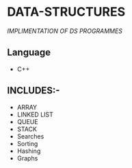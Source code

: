 # DATA-STRUCTURES

_IMPLIMENTATION OF DS PROGRAMMES_
## Language

- C++

## INCLUDES:-

  - ARRAY
  - LINKED LIST
  - QUEUE
  - STACK
  - Searches
  - Sorting
  - Hashing
  - Graphs
  
